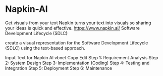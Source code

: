 # Napkin-AI
Get visuals from your text Napkin turns your text into visuals so sharing your ideas is quick and effective.
https://www.napkin.ai/
Software Development Lifecycle (SDLC)

create a visual representation for the Software Development Lifecycle (SDLC) using the text-based approach.

Input Text for Napkin AI
vbnet
Copy
Edit
Step 1: Requirement Analysis
Step 2: System Design
Step 3: Implementation (Coding)
Step 4: Testing and Integration
Step 5: Deployment
Step 6: Maintenance
